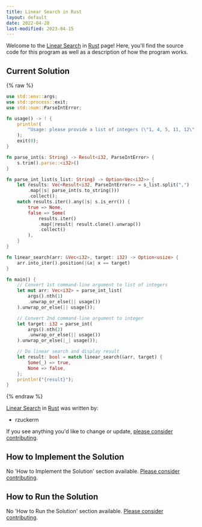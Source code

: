 ```yaml
---
title: Linear Search in Rust
layout: default
date: 2022-04-28
last-modified: 2023-04-15
---
```


Welcome to the [Linear Search](https://sampleprograms.io/projects/linear-search) in [Rust](https://sampleprograms.io/languages/rust) page! Here, you'll find the source code for this program as well as a description of how the program works.

## Current Solution

{% raw %}

```rust
use std::env::args;
use std::process::exit;
use std::num::ParseIntError;

fn usage() -> ! {
    println!(
        "Usage: please provide a list of integers (\"1, 4, 5, 11, 12\") and the integer to find (\"11\")"
    );
    exit(0);
}

fn parse_int(s: String) -> Result<i32, ParseIntError> {
    s.trim().parse::<i32>()
}

fn parse_int_list(s_list: String) -> Option<Vec<i32>> {
    let results: Vec<Result<i32, ParseIntError>> = s_list.split(",")
        .map(|s| parse_int(s.to_string()))
        .collect();
    match results.iter().any(|s| s.is_err()) {
        true => None,
        false => Some(
            results.iter()
            .map(|result| result.clone().unwrap())
            .collect()
        ),
    }
}

fn linear_search(arr: &Vec<i32>, target: i32) -> Option<usize> {
    arr.into_iter().position(|&x| x == target)
}

fn main() {
    // Convert 1st command-line argument to list of integers
    let mut arr: Vec<i32> = parse_int_list(
        args().nth(1)
        .unwrap_or_else(|| usage())
    ).unwrap_or_else(|| usage());

    // Convert 2nd command-line argument to integer
    let target: i32 = parse_int(
        args().nth(2)
        .unwrap_or_else(|| usage())
    ).unwrap_or_else(|_| usage());

    // Do linear search and display result
    let result: bool = match linear_search(&arr, target) {
        Some(_) => true,
        None => false,
    };
    println!("{result}");
}
```

{% endraw %}

[Linear Search](https://sampleprograms.io/projects/linear-search) in [Rust](https://sampleprograms.io/languages/rust) was written by:

- rzuckerm

If you see anything you'd like to change or update, [please consider contributing](https://github.com/TheRenegadeCoder/sample-programs).

## How to Implement the Solution

No 'How to Implement the Solution' section available. [Please consider contributing](https://github.com/TheRenegadeCoder/sample-programs-website).

## How to Run the Solution

No 'How to Run the Solution' section available. [Please consider contributing](https://github.com/TheRenegadeCoder/sample-programs-website).